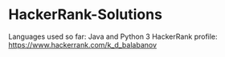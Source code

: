 # HackerRank-Solutions

Languages used so far: Java and Python 3
HackerRank profile: https://www.hackerrank.com/k_d_balabanov
